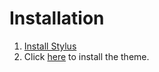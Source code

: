 # Installation
1. [Install Stylus](https://chrome.google.com/webstore/detail/stylus/clngdbkpkpeebahjckkjfobafhncgmne?hl=en)
2. Click [here](https://raw.githubusercontent.com/StephanWells/GoogleFormsDarkTheme/master/google-forms-dark-theme.user.css) to install the theme.